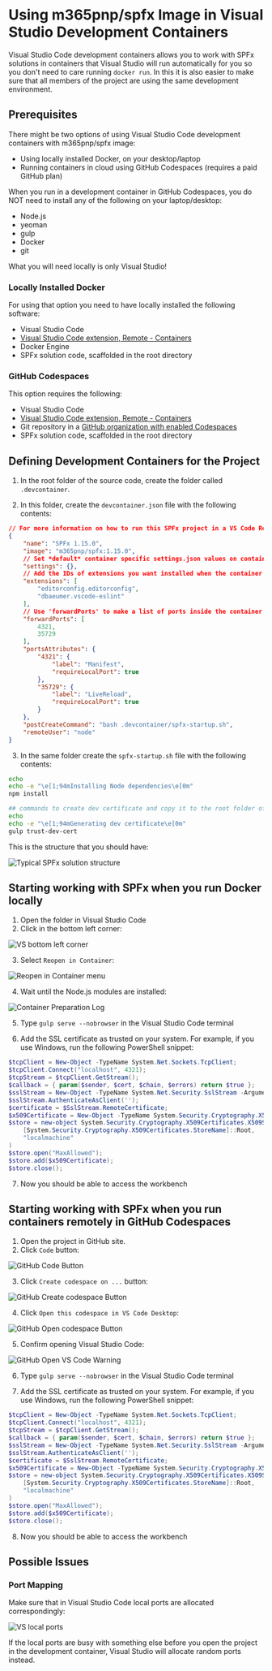 # Using m365pnp/spfx Image in Visual Studio Development Containers

Visual Studio Code development containers allows you to work with SPFx solutions in containers that Visual Studio will run automatically for you so you don't need to care running `docker run`. In this it is also easier to make sure that all members of the project are using the same development environment.

## Prerequisites

There might be two options of using Visual Studio Code development containers with m365pnp/spfx image:

- Using locally installed Docker, on your desktop/laptop
- Running containers in cloud using GitHub Codespaces (requires a paid GitHub plan)

When you run in a development container in GitHub Codespaces, you do NOT need to install any of the following on your laptop/desktop:

- Node.js
- yeoman
- gulp
- Docker
- git

What you will need locally is only Visual Studio!

### Locally Installed Docker

For using that option you need to have locally installed the following software:

- Visual Studio Code
- [Visual Studio Code extension, Remote - Containers](https://marketplace.visualstudio.com/items?itemName=ms-vscode-remote.remote-containers)
- Docker Engine
- SPFx solution code, scaffolded in the root directory

### GitHub Codespaces

This option requires the following:

- Visual Studio Code
- [Visual Studio Code extension, Remote - Containers](https://marketplace.visualstudio.com/items?itemName=ms-vscode-remote.remote-containers)
- Git repository in a [GitHub organization with enabled Codespaces](https://docs.github.com/en/codespaces/managing-codespaces-for-your-organization/enabling-github-codespaces-for-your-organization)
- SPFx solution code, scaffolded in the root directory

## Defining Development Containers for the Project

1. In the root folder of the source code, create the folder called `.devcontainer`.

2. In this folder, create the `devcontainer.json` file with the following contents:

```json
// For more information on how to run this SPFx project in a VS Code Remote Container, please visit https://aka.ms/spfx-devcontainer
{
	"name": "SPFx 1.15.0",
	"image": "m365pnp/spfx:1.15.0",
	// Set *default* container specific settings.json values on container create.
	"settings": {},
	// Add the IDs of extensions you want installed when the container is created.
	"extensions": [
		"editorconfig.editorconfig",
		"dbaeumer.vscode-eslint"
	],
	// Use 'forwardPorts' to make a list of ports inside the container available locally.
	"forwardPorts": [
		4321,
		35729
	],
	"portsAttributes": {
		"4321": {
			"label": "Manifest",
			"requireLocalPort": true
		},
		"35729": {
			"label": "LiveReload",
			"requireLocalPort": true
		}
	},
	"postCreateCommand": "bash .devcontainer/spfx-startup.sh",
	"remoteUser": "node"
}
```

3. In the same folder create the `spfx-startup.sh` file with the following contents:

```sh
echo
echo -e "\e[1;94mInstalling Node dependencies\e[0m"
npm install

## commands to create dev certificate and copy it to the root folder of the project
echo
echo -e "\e[1;94mGenerating dev certificate\e[0m"
gulp trust-dev-cert
```

This is the structure that you should have:

![Typical SPFx solution structure](./assets/vs-files.png)

## Starting working with SPFx when you run Docker locally

1. Open the folder in Visual Studio Code
2. Click in the bottom left corner:

![VS bottom left corner](./assets/VScorner.png)

3. Select `Reopen in Container`:

![Reopen in Container menu](./assets/vs-containers-selector.png)

4. Wait until the Node.js modules are installed:

![Container Preparation Log](./assets/vs-log.png)

5. Type `gulp serve --nobrowser` in the Visual Studio Code terminal

6. Add the SSL certificate as trusted on your system. For example, if you use Windows, run the following PowerShell snippet:

```powershell
$tcpClient = New-Object -TypeName System.Net.Sockets.TcpClient;
$tcpClient.Connect("localhost", 4321);
$tcpStream = $tcpClient.GetStream();
$callback = { param($sender, $cert, $chain, $errors) return $true };
$sslStream = New-Object -TypeName System.Net.Security.SslStream -ArgumentList @($tcpStream, $true, $callback);
$sslStream.AuthenticateAsClient('');
$certificate = $SslStream.RemoteCertificate;
$x509Certificate = New-Object -TypeName System.Security.Cryptography.X509Certificates.X509Certificate2 -ArgumentList $certificate
$store = new-object System.Security.Cryptography.X509Certificates.X509Store(
    [System.Security.Cryptography.X509Certificates.StoreName]::Root,
    "localmachine"
)
$store.open("MaxAllowed");
$store.add($x509Certificate);
$store.close();
```

7. Now you should be able to access the workbench

## Starting working with SPFx when you run containers remotely in GitHub Codespaces

1. Open the project in GitHub site.
2. Click `Code` button:

![GitHub Code Button](./assets/github-code.png)

3. Click `Create codespace on ...` button:

![GitHub Create codespace Button](./assets/github-create-space.png)

4. Click `Open this codespace in VS Code Desktop`:

![GitHub Open codespace Button](./assets/github-open-vs.png)

5. Confirm opening Visual Studio Code:

![GitHub Open VS Code Warning](./assets/github-open-vs-confirm.png)

6. Type `gulp serve --nobrowser` in the Visual Studio Code terminal

7. Add the SSL certificate as trusted on your system. For example, if you use Windows, run the following PowerShell snippet:

```powershell
$tcpClient = New-Object -TypeName System.Net.Sockets.TcpClient;
$tcpClient.Connect("localhost", 4321);
$tcpStream = $tcpClient.GetStream();
$callback = { param($sender, $cert, $chain, $errors) return $true };
$sslStream = New-Object -TypeName System.Net.Security.SslStream -ArgumentList @($tcpStream, $true, $callback);
$sslStream.AuthenticateAsClient('');
$certificate = $SslStream.RemoteCertificate;
$x509Certificate = New-Object -TypeName System.Security.Cryptography.X509Certificates.X509Certificate2 -ArgumentList $certificate
$store = new-object System.Security.Cryptography.X509Certificates.X509Store(
    [System.Security.Cryptography.X509Certificates.StoreName]::Root,
    "localmachine"
)
$store.open("MaxAllowed");
$store.add($x509Certificate);
$store.close();
```

8. Now you should be able to access the workbench

## Possible Issues

### Port Mapping

Make sure that in Visual Studio Code local ports are allocated correspondingly:

![VS local ports](./assets/vs-ports.png)

If the local ports are busy with something else before you open the project in the development container, Visual Studio will allocate random ports instead.
